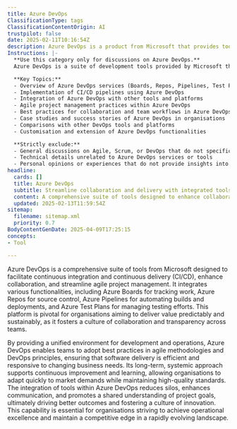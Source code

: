 ```yaml
---
title: Azure DevOps
ClassificationType: tags
ClassificationContentOrigin: AI
trustpilot: false
date: 2025-02-11T10:16:54Z
description: Azure DevOps is a product from Microsoft that provides tools around CI/CD, collaboration, and agile project management. Other names are Team Foundation Server, TFSOnline, Visual Studio Online (VSO), and Visual Studio Team Services.
Instructions: |-
  **Use this category only for discussions on Azure DevOps.**  
  Azure DevOps is a suite of development tools provided by Microsoft that facilitates continuous integration and continuous delivery (CI/CD), collaboration among teams, and agile project management. This category focuses on the functionalities, best practices, and methodologies associated with Azure DevOps, ensuring alignment with Agile and DevOps principles.

  **Key Topics:**
  - Overview of Azure DevOps services (Boards, Repos, Pipelines, Test Plans, Artifacts)
  - Implementation of CI/CD pipelines using Azure DevOps
  - Integration of Azure DevOps with other tools and platforms
  - Agile project management practices within Azure DevOps
  - Best practices for collaboration and team workflows in Azure DevOps
  - Case studies and success stories of Azure DevOps in organisations
  - Comparisons with other DevOps tools and platforms
  - Customisation and extension of Azure DevOps functionalities

  **Strictly exclude:**
  - General discussions on Agile, Scrum, or DevOps that do not specifically mention Azure DevOps
  - Technical details unrelated to Azure DevOps services or tools
  - Personal opinions or experiences that do not provide insights into Azure DevOps functionalities or practices
headline:
  cards: []
  title: Azure DevOps
  subtitle: Streamline collaboration and delivery with integrated tools for continuous improvement and effective project management.
  content: A comprehensive suite of tools designed to enhance collaboration, streamline workflows, and facilitate continuous delivery. Posts should explore practices in project management, team dynamics, process optimisation, and metrics for performance evaluation, drawing insights from established methodologies and frameworks in software development and organisational management.
  updated: 2025-02-13T11:59:54Z
sitemap:
  filename: sitemap.xml
  priority: 0.7
BodyContentGenDate: 2025-04-09T17:25:15
concepts:
- Tool

---
```

Azure DevOps is a comprehensive suite of tools from Microsoft designed to facilitate continuous integration and continuous delivery (CI/CD), enhance collaboration, and streamline agile project management. It integrates various functionalities, including Azure Boards for tracking work, Azure Repos for source control, Azure Pipelines for automating builds and deployments, and Azure Test Plans for managing testing efforts. This platform is pivotal for organisations aiming to deliver value predictably and sustainably, as it fosters a culture of collaboration and transparency across teams.

By providing a unified environment for development and operations, Azure DevOps enables teams to adopt best practices in agile methodologies and DevOps principles, ensuring that software delivery is efficient and responsive to changing business needs. Its long-term, systemic approach supports continuous improvement and learning, allowing organisations to adapt quickly to market demands while maintaining high-quality standards. The integration of tools within Azure DevOps reduces silos, enhances communication, and promotes a shared understanding of project goals, ultimately driving better outcomes and fostering a culture of innovation. This capability is essential for organisations striving to achieve operational excellence and maintain a competitive edge in a rapidly evolving landscape.
